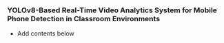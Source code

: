### YOLOv8-Based Real-Time Video Analytics System for Mobile Phone Detection in Classroom Environments

- Add contents below

